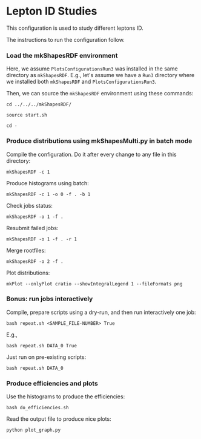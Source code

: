 # Lepton ID Studies

This configuration is used to study different leptons ID.

The instructions to run the configuration follow.

### Load the mkShapesRDF environment

Here, we assume `PlotsConfigurationsRun3` was installed in the same directory as `mkShapesRDF`. E.g., let's assume we have a `Run3` directory where we installed both `mkShapesRDF` and `PlotsConfigurationsRun3`.

Then, we can source the `mkShapesRDF` environment using these commands:

    cd ../../../mkShapesRDF/

    source start.sh

    cd -

### Produce distributions using mkShapesMulti.py in batch mode

Compile the configuration. Do it after every change to any file in this directory:

    mkShapesRDF -c 1

Produce histograms using batch:

    mkShapesRDF -c 1 -o 0 -f . -b 1

Check jobs status:

    mkShapesRDF -o 1 -f .

Resubmit failed jobs:

    mkShapesRDF -o 1 -f . -r 1		 		

Merge rootfiles:

    mkShapesRDF -o 2 -f .

Plot distributions:

    mkPlot --onlyPlot cratio --showIntegralLegend 1 --fileFormats png

### Bonus: run jobs interactively

Compile, prepare scripts using a dry-run, and then run interactively one job:

    bash repeat.sh <SAMPLE_FILE-NUMBER> True

E.g.,

    bash repeat.sh DATA_0 True

Just run on pre-existing scripts:

    bash repeat.sh DATA_0

### Produce efficiencies and plots

Use the histograms to produce the efficiencies:

    bash do_efficiencies.sh

Read the output file to produce nice plots:

    python plot_graph.py